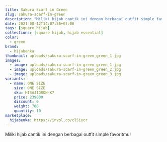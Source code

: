 ```yaml
---
title: Sakura Scarf in Green
slug: sakura-scarf-in-green
description: "Miliki hijab cantik ini dengan berbagai outfit simple favoritmu!"
date: 2021-08-12T14:07:56+07:00
tags: [square hijab]
collections: [square hijab, hijab essential]
color:
  - green
brand:
  - hijabenka
thumbnail: uploads/sakura-scarf-in-green_green_1.jpg
images:
  - image: uploads/sakura-scarf-in-green_green_1.jpg
  - image: uploads/sakura-scarf-in-green_green_2.jpg
  - image: uploads/sakura-scarf-in-green_green_3.jpg
variants:
  - name: ONE SIZE
    size: ONE SIZE
    sku: HISAJIGRON-K7
    price: 239000
    discount: 0
    weight: 700
    quantity: 10
marketplace:
  hijabenka: https://invol.co/cl5ixcr
---
```


Miliki hijab cantik ini dengan berbagai outfit simple favoritmu!
